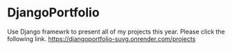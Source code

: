 # DjangoPortfolio
Use Django framewrk to present all of my projects this year. Please click the following link.
https://djangoportfolio-suvg.onrender.com/projects
